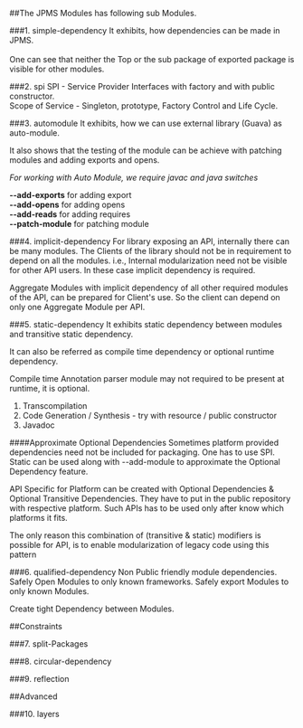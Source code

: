 ##The JPMS Modules has following sub Modules.

###1. simple-dependency
It exhibits, how dependencies can be made in JPMS.
<br/>
<br/>
One can see that neither the Top or the sub package of exported package is visible for other modules.

###2. spi
SPI - Service Provider Interfaces with factory and with public constructor.
<br/>
Scope of Service - Singleton, prototype, Factory Control and Life Cycle.

###3. automodule
It exhibits, how we can use external library (Guava) as auto-module.

It also shows that the testing of the module can be achieve with patching modules and adding exports and opens.

*For working with Auto Module, we require javac and java switches* <br/>

**--add-exports** for adding export<br/> 
**--add-opens** for adding opens<br/>
**--add-reads** for adding requires<br/>
**--patch-module** for patching module

###4. implicit-dependency
For library exposing an API, internally there can be many modules. The Clients of the library should not be in requirement to depend on all the modules.
i.e., Internal modularization need not be visible for other API users.
In these case implicit dependency is required.

Aggregate Modules with implicit dependency of all other required modules of the API, can be prepared for Client's use. So the client can depend on only one Aggregate Module per API.

###5. static-dependency
It exhibits static dependency between modules and transitive static dependency.

It can also be referred as compile time dependency or optional runtime dependency.

Compile time Annotation parser module may not required to be present at runtime, it is optional.
1. Transcompilation
2. Code Generation / Synthesis - try with resource / public constructor
3. Javadoc


####Approximate Optional Dependencies
Sometimes platform provided dependencies need not be included for packaging. One has to use SPI. 
Static can be used along with --add-module to approximate the Optional Dependency feature.

API Specific for Platform can be created with Optional Dependencies & Optional Transitive Dependencies.
They have to put in the public repository with respective platform.
Such APIs has to be used only after know which platforms it fits.

The only reason this combination of (transitive & static) modifiers is possible for API, is to enable modularization of legacy code using this pattern

###6. qualified-dependency
Non Public friendly module dependencies.
Safely Open Modules to only known frameworks.
Safely export Modules to only known Modules.

Create tight Dependency between Modules.


##Constraints

###7. split-Packages

###8. circular-dependency

###9. reflection

##Advanced

###10. layers
